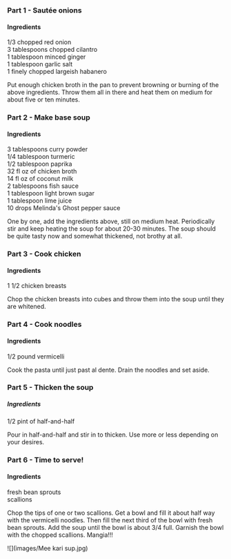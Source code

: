 ### Part 1 - Sautée onions

#### Ingredients

1/3 chopped red onion  
3 tablespoons chopped cilantro  
1 tablespoon minced ginger  
1 tablespoon garlic salt  
1 finely chopped largeish habanero  

Put enough chicken broth in the pan to prevent browning or burning of the above ingredients. Throw them all in there and heat them on medium for about five or ten minutes.

### Part 2 - Make base soup

#### Ingredients

3 tablespoons curry powder  
1/4 tablespoon turmeric  
1/2 tablespoon paprika  
32 fl oz of chicken broth  
14 fl oz of coconut milk  
2 tablespoons fish sauce  
1 tablespoon light brown sugar  
1 tablespoon lime juice  
10 drops Melinda's Ghost pepper sauce  

One by one, add the ingredients above, still on medium heat. Periodically stir and keep heating the soup for about 20-30 minutes. The soup should be quite tasty now and somewhat thickened, not brothy at all.

### Part 3 - Cook chicken

#### Ingredients

1 1/2 chicken breasts  

Chop the chicken breasts into cubes and throw them into the soup until they are whitened.

### Part 4 - Cook noodles

#### Ingredients

1/2 pound vermicelli

Cook the pasta until just past al dente. Drain the noodles and set aside.

### Part 5 - Thicken the soup

##### Ingredients

1/2 pint of half-and-half

Pour in half-and-half and stir in to thicken. Use more or less depending on your desires.

### Part 6 - Time to serve!

#### Ingredients

fresh bean sprouts  
scallions  

Chop the tips of one or two scallions. Get a bowl and fill it about half way with the vermicelli noodles. Then fill the next third of the bowl with fresh bean sprouts. Add the soup until the bowl is about 3/4 full.  Garnish the bowl with the chopped scallions. Mangia!!!

![](images/Mee kari sup.jpg)

